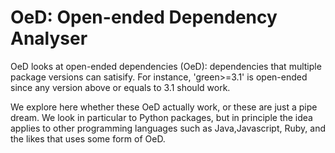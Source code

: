 # OeD: Open-ended Dependency Analyser

OeD looks at open-ended dependencies (OeD): dependencies that multiple
package versions can satisify. For instance, 'green>=3.1' is
open-ended since any version above or equals to 3.1 should work.

We explore here whether these OeD actually work, or these are just a
pipe dream. We look in particular to Python packages, but in principle
the idea applies to other programming languages such as
Java,Javascript, Ruby, and the likes that uses some form of OeD.
